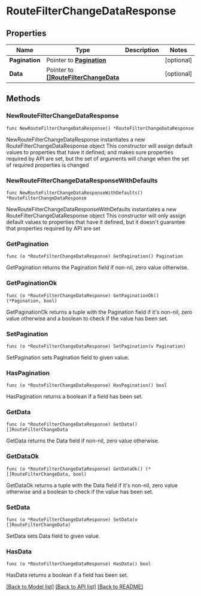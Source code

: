 # RouteFilterChangeDataResponse

## Properties

Name | Type | Description | Notes
------------ | ------------- | ------------- | -------------
**Pagination** | Pointer to [**Pagination**](Pagination.md) |  | [optional] 
**Data** | Pointer to [**[]RouteFilterChangeData**](RouteFilterChangeData.md) |  | [optional] 

## Methods

### NewRouteFilterChangeDataResponse

`func NewRouteFilterChangeDataResponse() *RouteFilterChangeDataResponse`

NewRouteFilterChangeDataResponse instantiates a new RouteFilterChangeDataResponse object
This constructor will assign default values to properties that have it defined,
and makes sure properties required by API are set, but the set of arguments
will change when the set of required properties is changed

### NewRouteFilterChangeDataResponseWithDefaults

`func NewRouteFilterChangeDataResponseWithDefaults() *RouteFilterChangeDataResponse`

NewRouteFilterChangeDataResponseWithDefaults instantiates a new RouteFilterChangeDataResponse object
This constructor will only assign default values to properties that have it defined,
but it doesn't guarantee that properties required by API are set

### GetPagination

`func (o *RouteFilterChangeDataResponse) GetPagination() Pagination`

GetPagination returns the Pagination field if non-nil, zero value otherwise.

### GetPaginationOk

`func (o *RouteFilterChangeDataResponse) GetPaginationOk() (*Pagination, bool)`

GetPaginationOk returns a tuple with the Pagination field if it's non-nil, zero value otherwise
and a boolean to check if the value has been set.

### SetPagination

`func (o *RouteFilterChangeDataResponse) SetPagination(v Pagination)`

SetPagination sets Pagination field to given value.

### HasPagination

`func (o *RouteFilterChangeDataResponse) HasPagination() bool`

HasPagination returns a boolean if a field has been set.

### GetData

`func (o *RouteFilterChangeDataResponse) GetData() []RouteFilterChangeData`

GetData returns the Data field if non-nil, zero value otherwise.

### GetDataOk

`func (o *RouteFilterChangeDataResponse) GetDataOk() (*[]RouteFilterChangeData, bool)`

GetDataOk returns a tuple with the Data field if it's non-nil, zero value otherwise
and a boolean to check if the value has been set.

### SetData

`func (o *RouteFilterChangeDataResponse) SetData(v []RouteFilterChangeData)`

SetData sets Data field to given value.

### HasData

`func (o *RouteFilterChangeDataResponse) HasData() bool`

HasData returns a boolean if a field has been set.


[[Back to Model list]](../README.md#documentation-for-models) [[Back to API list]](../README.md#documentation-for-api-endpoints) [[Back to README]](../README.md)


